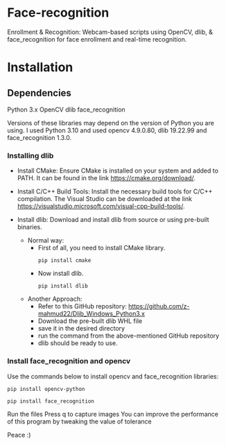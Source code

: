 # Face-recognition
Enrollment &amp; Recognition: Webcam-based scripts using OpenCV, dlib, &amp; face_recognition for face enrollment and real-time recognition.

# Installation

## Dependencies
Python 3.x
OpenCV
dlib
face_recognition

Versions of these libraries may depend on the version of Python you are using. I used Python 3.10 and used opencv 4.9.0.80, dlib 19.22.99 and face_recognition 1.3.0.

### Installing dlib
- Install CMake: Ensure CMake is installed on your system and added to PATH. It can be found in the link https://cmake.org/download/.

- Install C/C++ Build Tools: Install the necessary build tools for C/C++ compilation. The Visual Studio can be downloaded at the link https://visualstudio.microsoft.com/visual-cpp-build-tools/.

- Install dlib: Download and install dlib from source or using pre-built binaries.
  - Normal way:
    - First of all, you need to install CMake library.
      ```
      pip install cmake
      ```
    - Now install dlib.
      ```
      pip install dlib
      ```
  - Another Approach:
    - Refer to this GitHub repository: https://github.com/z-mahmud22/Dlib_Windows_Python3.x
    - Download the pre-built dlib WHL file
    - save it in the desired directory
    - run the command from the above-mentioned GitHub repository
    - dlib should be ready to use.

### Install face_recognition and opencv
Use the commands below to install opencv and face_recognition libraries:
```
pip install opencv-python
```
```
pip install face_recognition
```

Run the files 
Press q to capture images
You can improve the performance of this program by tweaking the value of tolerance

Peace :)

